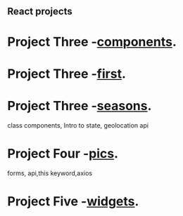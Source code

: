 ## React projects 
Project Three -[components](https://github.com/gokintosh/reactprojects/tree/main/components).
==========================


Project Three -[first](https://github.com/gokintosh/reactprojects/tree/main/first).
==========================


Project Three -[seasons](https://github.com/gokintosh/reactprojects/tree/main/seasons).
==========================
class components, Intro to state, geolocation api


Project Four -[pics](https://github.com/gokintosh/reactprojects/tree/main/pics).
==========================
forms, api,this keyword,axios


Project Five -[widgets](https://github.com/gokintosh/reactprojects/tree/main/widgets).
==========================
